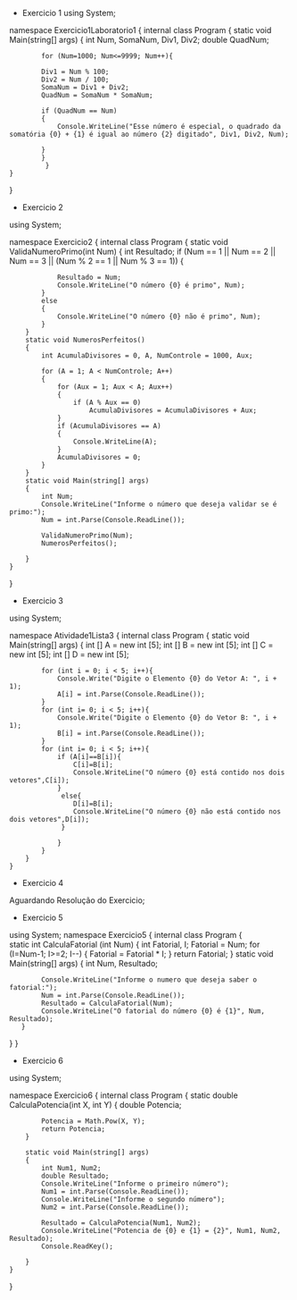- Exercicio 1 
using System;

namespace Exercicio1Laboratorio1
{
    internal class Program
    {
        static void Main(string[] args)
        {
            int Num, SomaNum, Div1, Div2;
            double QuadNum;
            
            for (Num=1000; Num<=9999; Num++){

            Div1 = Num % 100;
            Div2 = Num / 100;
            SomaNum = Div1 + Div2;
            QuadNum = SomaNum * SomaNum;

            if (QuadNum == Num)
            {
                Console.WriteLine("Esse número é especial, o quadrado da somatória {0} + {1} é igual ao número {2} digitado", Div1, Div2, Num);

            }
            }
             }
    }
}

- Exercicio 2 

using System;

namespace Exercicio2
{
    internal class Program
    {
        static void ValidaNumeroPrimo(int Num)
        {
            int Resultado;
            if (Num == 1 || Num == 2 || Num == 3 || (Num % 2 == 1 || Num % 3 == 1))
            {

                Resultado = Num;
                Console.WriteLine("O número {0} é primo", Num);
            }
            else
            {
                Console.WriteLine("O número {0} não é primo", Num);
            }
        }
        static void NumerosPerfeitos()
        {
            int AcumulaDivisores = 0, A, NumControle = 1000, Aux;

            for (A = 1; A < NumControle; A++)
            {   
                for (Aux = 1; Aux < A; Aux++)
                {
                    if (A % Aux == 0)
                        AcumulaDivisores = AcumulaDivisores + Aux;
                }
                if (AcumulaDivisores == A)
                {
                    Console.WriteLine(A);
                }
                AcumulaDivisores = 0;
            }
        }
        static void Main(string[] args)
        {
            int Num;
            Console.WriteLine("Informe o número que deseja validar se é primo:");
            Num = int.Parse(Console.ReadLine());

            ValidaNumeroPrimo(Num);
            NumerosPerfeitos();

        }
    }
}

- Exercicio 3

using System;

namespace Atividade1Lista3
{
    internal class Program
    {
        static void Main(string[] args)
        {
            int [] A = new int [5];
            int [] B = new int [5];
            int [] C = new int [5];
            int [] D = new int [5];

            for (int i = 0; i < 5; i++){
                Console.Write("Digite o Elemento {0} do Vetor A: ", i + 1);
                A[i] = int.Parse(Console.ReadLine());
            }
            for (int i= 0; i < 5; i++){
                Console.Write("Digite o Elemento {0} do Vetor B: ", i + 1);
                B[i] = int.Parse(Console.ReadLine());
            }
            for (int i= 0; i < 5; i++){
                if (A[i]==B[i]){
                    C[i]=B[i];
                    Console.WriteLine("O número {0} está contido nos dois vetores",C[i]);
                }
                 else{
                    D[i]=B[i];
                    Console.WriteLine("O número {0} não está contido nos dois vetores",D[i]);
                 }  
                    
                }
            }
        }
    }

- Exercicio 4

Aguardando Resolução do Exercicio;





- Exercicio 5

using System;
namespace Exercicio5
{
    internal class Program
    {   
        static int CalculaFatorial (int Num)
        {
            int Fatorial, I;
            Fatorial = Num;
            for (I=Num-1; I>=2; I--)
            {
                Fatorial = Fatorial * I;
            }
            return Fatorial;
        }
        static void Main(string[] args)
        {
            int Num, Resultado;
            
            Console.WriteLine("Informe o numero que deseja saber o fatorial:");
            Num = int.Parse(Console.ReadLine());
            Resultado = CalculaFatorial(Num);
            Console.WriteLine("O fatorial do número {0} é {1}", Num, Resultado);
       }
   }
}

- Exercicio 6

using System;

namespace Exercicio6
{
    internal class Program
    {
        static double CalculaPotencia(int X, int Y)
        {
        double Potencia;

            Potencia = Math.Pow(X, Y);
            return Potencia;
        }

        static void Main(string[] args)
        {
            int Num1, Num2;
            double Resultado;
            Console.WriteLine("Informe o primeiro número");
            Num1 = int.Parse(Console.ReadLine());
            Console.WriteLine("Informe o segundo número");
            Num2 = int.Parse(Console.ReadLine());

            Resultado = CalculaPotencia(Num1, Num2);
            Console.WriteLine("Potencia de {0} e {1} = {2}", Num1, Num2, Resultado);
            Console.ReadKey();

        }
    }
}
